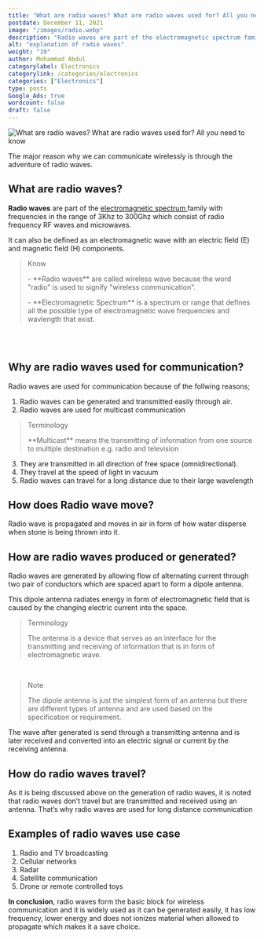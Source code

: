 ```yaml
---
title: "What are radio waves? What are radio waves used for? All you need to know"
postdate: December 11, 2021
image: "/images/radio.webp"
description: "Radio waves are part of the electromagnetic spectrum family with frequencies in the range of 3Khz to 300Ghz which consist of radio frequency RF waves and microwaves. They are called wireless wave because the word radio is used to signify wireless communication"
alt: "explanation of radio waves"
weight: "19"
author: Mohammad Abdul
categorylabel: Electronics
categorylink: /categories/electronics
categories: ["Electronics"]
type: posts
Google_Ads: true
wordcount: false
draft: false
---
```


<img loading="lazy" src="/images/radio.webp" alt="What are radio waves? What are radio waves used for? All you need to know">

The major reason why we can communicate wirelessly is through the adventure of radio waves.

## What are radio waves?

**Radio waves** are part of the <a class="links-to-others" target="_blank" href="https://en.m.wikipedia.org/wiki/Electromagnetic_spectrum">electromagnetic spectrum </a> family with frequencies in the range of 3Khz to 300Ghz which consist of radio frequency RF waves and microwaves.

It can also be defined as an electromagnetic wave with an electric field (E) and magnetic field (H) components.

  <blockquote class="blockquote">
   <p class="little-nugget">Know</p>
   <p class="quote-text">- **Radio waves** are called wireless wave because the word "radio" is used to signify "wireless communication".

   </p>
   <p class="quote-text">
   - **Electromagnetic Spectrum** is a spectrum or range that defines all the possible type of electromagnetic wave frequencies and wavlength that exist.
   </p>
   </p>
   </blockquote>

   <br>
   <br>

## Why are radio waves used for communication?

Radio waves are used for communication because of the follwing reasons;

1. Radio waves can be generated and transmitted easily through air.
2. Radio waves are used for multicast communication

<blockquote class="blockquote">
<p class="little-nugget">Terminology</p>
<p class="quote-text">**Multicast** means the transmitting of information from one source to multiple destination e.g. radio and television
</p>
</blockquote>

3. They are transmitted in all direction of free space (omnidirectional).
4. They travel at the speed of light in vacuum
5. Radio waves can travel for a long distance due to their large wavelength

## How does Radio wave move?

Radio wave is propagated and moves in air in form of how water disperse when stone is being thrown into it.

## How are radio waves produced or generated?

Radio waves are generated by allowing flow of alternating current through two pair of conductors which are spaced apart to form a dipole antenna.

This dipole antenna radiates energy in form of electromagnetic field that is caused by the changing electric current into the space.

 <blockquote class="blockquote">
   <p class="little-nugget">Terminology</p>
   <p class="quote-text">The antenna is a device that serves as an interface for the transmitting and receiving of information that is in form of electromagnetic wave.
   </p>
   </blockquote>
   <br>

 <blockquote class="blockquote">
   <p class="little-nugget">Note</p>
   <p class="quote-text">The dipole antenna is just the simplest form of an antenna but there are different types of antenna and are used based on the specification or requirement.
   </p>
   </blockquote>

The wave after generated is send through a transmitting antenna and is later received and converted into an electric signal or current by the receiving antenna.

## How do radio waves travel?

As it is being discussed above on the generation of radio waves, it is noted that radio waves don’t travel but are transmitted and received using an antenna. That’s why radio waves are used for long distance communication

## Examples of radio waves use case

1. Radio and TV broadcasting
2. Cellular networks
3. Radar
4. Satellite communication
5. Drone or remote controlled toys

**In conclusion**, radio waves form the basic block for wireless communication and it is widely used as it can be generated easily, it has low frequency, lower energy and does not ionizes material when allowed to propagate which makes it a save choice.
